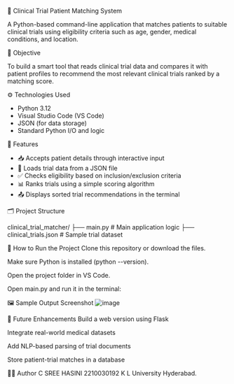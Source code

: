  🧬 Clinical Trial Patient Matching System

A Python-based command-line application that matches patients to suitable clinical trials using eligibility criteria such as age, gender, medical conditions, and location.


 📌 Objective

To build a smart tool that reads clinical trial data and compares it with patient profiles to recommend the most relevant clinical trials ranked by a matching score.



 ⚙️ Technologies Used

- Python 3.12
- Visual Studio Code (VS Code)
- JSON (for data storage)
- Standard Python I/O and logic



🧠 Features

- 📥 Accepts patient details through interactive input
- 🧪 Loads trial data from a JSON file
- ✅ Checks eligibility based on inclusion/exclusion criteria
- 📊 Ranks trials using a simple scoring algorithm
- 📤 Displays sorted trial recommendations in the terminal



 🗂️ Project Structure

 clinical_trial_matcher/
├── main.py # Main application logic
├── clinical_trials.json # Sample trial dataset

🚀 How to Run the Project
Clone this repository or download the files.

Make sure Python is installed (python --version).

Open the project folder in VS Code.

Open main.py and run it in the terminal:

🖼️ Sample Output Screenshot
![image](https://github.com/user-attachments/assets/94ac5ecc-078b-4bd4-9727-5247c19b14b7)

🔮 Future Enhancements
Build a web version using Flask

Integrate real-world medical datasets

Add NLP-based parsing of trial documents

Store patient-trial matches in a database

🙋‍♀️ Author
C SREE HASINI
2210030192
K L University Hyderabad.




